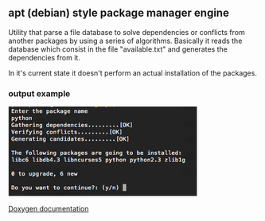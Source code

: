## apt (debian) style package manager engine

Utility that parse a file database to solve dependencies or conflicts from another packages by using a series of algorithms.
Basically it reads the database which consist in the file "available.txt" and generates the dependencies from it.

In it's current state it doesn't perform an actual installation of the packages.


### output example

![output to terminal](https://raw.githubusercontent.com/saenzac/jsapm/master/other/out1.png)


<a href="https://cdn.rawgit.com/saenzac/jsapm/b71d2451/html/index.html">Doxygen documentation</a>
